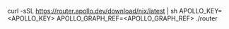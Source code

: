 curl -sSL https://router.apollo.dev/download/nix/latest | sh
APOLLO_KEY=<APOLLO_KEY> APOLLO_GRAPH_REF=<APOLLO_GRAPH_REF> ./router